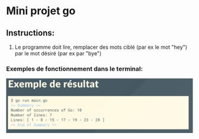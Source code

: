 # Mini projet go

## Instructions:

1. Le programme doit lire, remplacer des mots ciblé (par ex le mot "hey") par le mot désiré (par ex par "bye")

### Exemples de fonctionnement dans le terminal:

![](./terminal-example.png)
